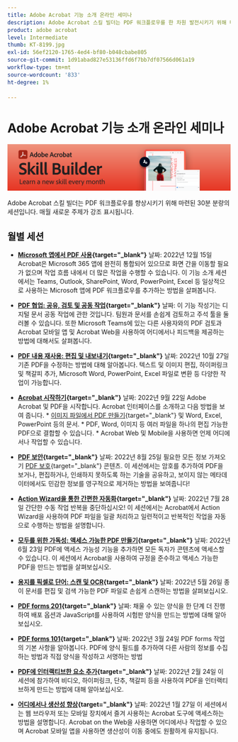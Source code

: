 ```yaml
---
title: Adobe Acrobat 기능 소개 온라인 세미나
description: Adobe Acrobat 스킬 빌더는 PDF 워크플로우를 한 차원 발전시키기 위해 마련된 30분 분량의 세션입니다
product: adobe acrobat
level: Intermediate
thumb: KT-8199.jpg
exl-id: 56ef2120-1765-4ed4-bf80-b048cbabe805
source-git-commit: 1d91abad827e53136ffd6f7bb7df07566d061a19
workflow-type: tm+mt
source-wordcount: '833'
ht-degree: 1%

---
```


# Adobe Acrobat 기능 소개 온라인 세미나

![Acrobat 기능 소개 이미지](../assets/sbacrobatwebinars.png)

Adobe Acrobat 스킬 빌더는 PDF 워크플로우를 향상시키기 위해 마련된 30분 분량의 세션입니다. 매월 새로운 주제가 강조 표시됩니다.

## 월별 세션

* **[Microsoft 앱에서 PDF 사용](https://adobe-acrobat-skill-builder.joinus.adobeevents.com/attendease/networking/experience/f7e3961b-e322-4253-bfa4-ff1957a08d99/c1111644-e958-41bf-ad6e-dffafafa7fa0){target=&quot;_blank&quot;}**
날짜: 2022년 12월 15일 Acrobat은 Microsoft 365 앱에 완전히 통합되어 있으므로 화면 간을 이동할 필요가 없으며 작업 흐름 내에서 더 많은 작업을 수행할 수 있습니다. 이 기능 소개 세션에서는 Teams, Outlook, SharePoint, Word, PowerPoint, Excel 등 일상적으로 사용하는 Microsoft 앱에 PDF 워크플로우를 추가하는 방법을 살펴봅니다.

* **[PDF 협업: 공유, 검토 및 공동 작업](https://adobe-acrobat-skill-builder.joinus.adobeevents.com/attendease/networking/experience/d1eb8544-6268-4855-8500-2370b1e68045/0dd92858-0587-49f4-be60-8d48c140ef39){target=&quot;_blank&quot;}**
날짜: 이 기능 작성기는 디지털 문서 공동 작업에 관한 것입니다. 팀원과 문서를 손쉽게 검토하고 주석 툴을 둘러볼 수 있습니다. 또한 Microsoft Teams에 있는 다른 사용자와의 PDF 검토과 Acrobat 모바일 앱 및 Acrobat Web을 사용하여 어디에서나 피드백을 제공하는 방법에 대해서도 살펴봅니다.

* **[PDF 내용 재사용: 편집 및 내보내기](https://adobe-acrobat-skill-builder.joinus.adobeevents.com/attendease/networking/experience/68a9bbf2-91ca-40f0-baa1-812dd0730e0b/48c2399c-7392-4d7d-ba51-f623dead313a){target=&quot;_blank&quot;}**
날짜: 2022년 10월 27일 기존 PDF을 수정하는 방법에 대해 알아봅니다. 텍스트 및 이미지 편집, 하이퍼링크 및 책갈피 추가, Microsoft Word, PowerPoint, Excel 파일로 변환 등 다양한 작업이 가능합니다.

* **[Acrobat 시작하기](https://adobe-acrobat-skill-builder.joinus.adobeevents.com/attendease/networking/experience/360c9159-3f6f-47ae-8320-d0ad391883e1/e54db15b-af50-40ff-a274-6e927a22c6e7){target=&quot;_blank&quot;}**
날짜: 2022년 9월 22일 Adobe Acrobat 및 PDF을 시작합니다. Acrobat 인터페이스를 소개하고 다음 방법을 보여 줍니다. * [이미지 파일에서 PDF 만들기](https://www.adobe.com/kr/acrobat/online/convert-pdf.html){target=&quot;_blank&quot;} 및 Word, Excel, PowerPoint 등의 문서. * PDF, Word, 이미지 등 여러 파일을 하나의 편집 가능한 PDF으로 결합할 수 있습니다. * Acrobat Web 및 Mobile을 사용하면 언제 어디에서나 작업할 수 있습니다.

* **[PDF 보안](https://adobe-acrobat-skill-builder.joinus.adobeevents.com/attendease/networking/experience/ad3778d2-f2c3-4966-98ed-8b1bb90e4b2b/180ad785-1b5b-4c80-80ab-1df345f082ff){target=&quot;_blank&quot;}**
날짜: 2022년 8월 25일 필요한 모든 정보 가져오기 [PDF 보호](https://www.adobe.com/acrobat/online/password-protect-pdf.html){target=&quot;_blank&quot;} 콘텐츠. 이 세션에서는 암호를 추가하여 PDF을 보거나, 편집하거나, 인쇄하지 못하도록 하는 기술을 공유하고, 보이지 않는 메타데이터에서도 민감한 정보를 영구적으로 제거하는 방법을 보여줍니다!

* **[Action Wizard을 통한 간편한 자동화](https://adobe-acrobat-skill-builder.joinus.adobeevents.com/attendease/networking/experience/45ef14f7-e5e4-4fe0-ba26-905adac092a2/24bf421e-f489-47dc-a5a4-d8d70858348c){target=&quot;_blank&quot;}**
날짜: 2022년 7월 28일 간단한 수동 작업 반복을 중단하십시오! 이 세션에서는 Acrobat에서 Action Wizard을 사용하여 PDF 파일을 일괄 처리하고 일련적이고 반복적인 작업을 자동으로 수행하는 방법을 설명합니다.

* **[모두를 위한 가독성: 액세스 가능한 PDF 만들기](https://adobe-acrobat-skill-builder.joinus.adobeevents.com/attendease/networking/experience/18c111bd-9c63-4636-a4fd-8dc045a20423/8484f6c9-e2c9-4e1c-8d03-c2ca1d4db77c){target=&quot;_blank&quot;}**
날짜: 2022년 6월 23일 PDF에 액세스 가능성 기능을 추가하면 모든 독자가 콘텐츠에 액세스할 수 있습니다. 이 세션에서 Acrobat을 사용하여 규정을 준수하고 액세스 가능한 PDF을 만드는 방법을 살펴보십시오.

* **[용지를 픽셀로 단어: 스캔 및 OCR](https://adobe-acrobat-skill-builder.joinus.adobeevents.com/attendease/networking/experience/db1178ff-fd0e-4429-9a91-dae080cac9c3/611fa8dd-1b65-4135-800b-feb61541615f){target=&quot;_blank&quot;}**
날짜: 2022년 5월 26일 종이 문서를 편집 및 검색 가능한 PDF 파일로 손쉽게 스캔하는 방법을 살펴보십시오.

* **[PDF forms 201](https://adobe-acrobat-skill-builder.joinus.adobeevents.com/attendease/networking/experience/e05d5e32-598e-49a2-b847-a06207dcbfd7/39c070e1-4ef4-4fc2-aa1e-bf89fb59215e){target=&quot;_blank&quot;}**
날짜: 채울 수 있는 양식을 한 단계 더 진행하여 배포 옵션과 JavaScript를 사용하여 시험판 양식을 만드는 방법에 대해 알아보십시오.

* **[PDF forms 101](https://adobe-acrobat-skill-builder.joinus.adobeevents.com/attendease/networking/experience/c7f08842-3d62-4b98-bb2a-029feef13621/5f8f1f46-c321-4fba-8c49-4b89d3de6d36){target=&quot;_blank&quot;}**
날짜: 2022년 3월 24일 PDF forms 작업의 기본 사항을 알아봅니다. PDF에 양식 필드를 추가하여 다른 사람의 정보를 수집하는 방법과 직접 양식을 작성하고 서명하는 방법

* **[PDF에 인터랙티브한 요소 추가](https://adobe-acrobat-skill-builder.joinus.adobeevents.com/attendease/networking/experience/c3150e33-0164-4f94-ac46-aec99b843291/14ea3de0-529f-4c79-9020-cd0a4f98aab0){target=&quot;_blank&quot;}**
날짜: 2022년 2월 24일 이 세션에 참가하여 비디오, 하이퍼링크, 단추, 책갈피 등을 사용하여 PDF을 인터랙티브하게 만드는 방법에 대해 알아보십시오.

* **[어디에서나 생산성 향상](https://adobe-acrobat-skill-builder.joinus.adobeevents.com/attendease/networking/experience/99e0622a-adf9-4a8b-918f-fd4f4b3a3235/53620704-6da7-4b88-97da-a1f9f0fff3f4){target=&quot;_blank&quot;}**
날짜: 2022년 1월 27일 이 세션에서는 웹 브라우저 또는 모바일 장치에서 즐겨 사용하는 Acrobat 도구에 액세스하는 방법을 설명합니다. Acrobat on the Web을 사용하면 어디에서나 작업할 수 있으며 Acrobat 모바일 앱을 사용하면 생산성이 이동 중에도 원활하게 유지됩니다.